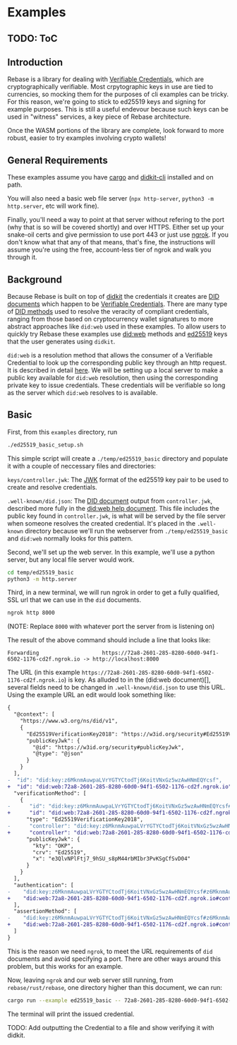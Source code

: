 # Examples

## TODO: ToC

## Introduction

Rebase is a library for dealing with [Verifiable Credentials](), which are cryptographically verifiable. Most crpytographic keys in use are tied to currencies, so mocking them for the purposes of cli examples can be tricky. For this reason, we're going to stick to ed25519 keys and signing for example purposes. This is still a useful endevour because such keys can be used in "witness" services, a key piece of Rebase architecture.

Once the WASM portions of the library are complete, look forward to more robust, easier to try examples involving crypto wallets!

## General Requirements

These examples assume you have [cargo](https://www.rust-lang.org/tools/install) and [didkit-cli](https://github.com/spruceid/didkit/tree/main/cli) installed and on path. 

You will also need a basic web file server (`npx http-server`, `python3 -m http.server`, etc will work fine). 

Finally, you'll need a way to point at that server without refering to the port (why that is so will be covered shortly) and over HTTPS. Either set up your snake-oil certs and give permission to use port 443 or just use [ngrok](https://ngrok.com/download). If you don't know what that any of that means, that's fine, the instructions will assume you're using the free, account-less tier of ngrok and walk you through it.

## Background

Because Rebase is built on top of [didkit]() the credentials it creates are [DID documents]() which happen to be [Verifiable Credentials](). There are many type of [DID methods]() used to resolve the veracity of compliant credentials, ranging from those based on cryptocurrency wallet signatures to more abstract approaches like `did:web` used in these examples. To allow users to quickly try Rebase these examples use [did:web](https://spruceid.dev/docs/didkit/did-web/) methods and [ed25519]() keys that the user generates using `didkit`. 

`did:web` is a resolution method that allows the consumer of a Verifiable Credential to look up the corresponding public key through an http request. It is described in detail [here](https://spruceid.dev/docs/didkit/did-web/). We will be setting up a local server to make a public key available for `did:web` resolution, then using the corresponding private key to issue credentials. These credentials will be verifiable so long as the server which `did:web` resolves to is available.

## Basic

First, from this `examples` directory, run

```bash
./ed25519_basic_setup.sh
```

This simple script will create a `./temp/ed25519_basic` directory and populate it with a couple of neccessary files and directories:

`keys/controller.jwk`: The [JWK]() format of the ed25519 key pair to be used to create and resolve credentials.

`.well-known/did.json`: The [DID document]() output from `controller.jwk`, described more fully in the [did:web help document](https://spruceid.dev/docs/didkit/did-web/). This file includes the public key found in `controller.jwk`, is what will be served by the file server when someone resolves the created credential. It's placed in the `.well-known` directory because we'll run the webserver from `./temp/ed25519_basic` and `did:web` normally looks for this pattern.

Second, we'll set up the web server. In this example, we'll use a python server, but any local file server would work.

```bash
cd temp/ed25519_basic
python3 -m http.server
```

Third, in a new terminal, we will run ngrok in order to get a fully qualified, SSL url that we can use in the `did` documents.

```bash
ngrok http 8000
```
(NOTE: Replace `8000` with whatever port the server from is listening on)

The result of the above command should include a line that looks like:

```
Forwarding                    https://72a8-2601-285-8280-60d0-94f1-6502-1176-cd2f.ngrok.io -> http://localhost:8000
```

The URL (in this example `https://72a8-2601-285-8280-60d0-94f1-6502-1176-cd2f.ngrok.io`) is key. As alluded to in the (did:web document)[], several fields need to be changed in `.well-known/did.json` to use this URL. Using the example URL an edit would look something like:
```diff
{
  "@context": [
    "https://www.w3.org/ns/did/v1",
    {
      "Ed25519VerificationKey2018": "https://w3id.org/security#Ed25519VerificationKey2018",
      "publicKeyJwk": {
        "@id": "https://w3id.org/security#publicKeyJwk",
        "@type": "@json"
      }
    }
  ],
-  "id": "did:key:z6MknmAuwpaLVrYGTYCtodTj6KoitVNxGz5wzAwHNmEQYcsf",
+  "id": "did:web:72a8-2601-285-8280-60d0-94f1-6502-1176-cd2f.ngrok.io",
  "verificationMethod": [
    {
-      "id": "did:key:z6MknmAuwpaLVrYGTYCtodTj6KoitVNxGz5wzAwHNmEQYcsf#z6MknmAuwpaLVrYGTYCtodTj6KoitVNxGz5wzAwHNmEQYcsf",
+      "id": "did:web:72a8-2601-285-8280-60d0-94f1-6502-1176-cd2f.ngrok.io#controller",
      "type": "Ed25519VerificationKey2018",
-      "controller": "did:key:z6MknmAuwpaLVrYGTYCtodTj6KoitVNxGz5wzAwHNmEQYcsf",
+      "controller": "did:web:72a8-2601-285-8280-60d0-94f1-6502-1176-cd2f.ngrok.io",
      "publicKeyJwk": {
        "kty": "OKP",
        "crv": "Ed25519",
        "x": "e3QlvNPlFtj7_9hSU_s8pM44rbMIbr3PvKSgCfSvD04"
      }
    }
  ],
  "authentication": [
-    "did:key:z6MknmAuwpaLVrYGTYCtodTj6KoitVNxGz5wzAwHNmEQYcsf#z6MknmAuwpaLVrYGTYCtodTj6KoitVNxGz5wzAwHNmEQYcsf"
+    "did:web:72a8-2601-285-8280-60d0-94f1-6502-1176-cd2f.ngrok.io#controller"
  ],
  "assertionMethod": [
-    "did:key:z6MknmAuwpaLVrYGTYCtodTj6KoitVNxGz5wzAwHNmEQYcsf#z6MknmAuwpaLVrYGTYCtodTj6KoitVNxGz5wzAwHNmEQYcsf"
+    "did:web:72a8-2601-285-8280-60d0-94f1-6502-1176-cd2f.ngrok.io#controller"
  ]
}
```

This is the reason we need `ngrok`, to meet the URL requirements of `did` documents and avoid specifying a port. There are other ways around this problem, but this works for an example.

Now, leaving `ngrok` and our web server still running, from `rebase/rust/rebase`, one directory higher than this document, we can run:

```bash
cargo run --example ed25519_basic -- 72a8-2601-285-8280-60d0-94f1-6502-1176-cd2f.ngrok.io
```

The terminal will print the issued credential.

TODO: Add outputting the Credential to a file and show verifying it with didkit.
